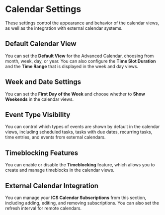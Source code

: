# Calendar Settings

These settings control the appearance and behavior of the calendar views, as well as the integration with external calendar systems.

## Default Calendar View

You can set the **Default View** for the Advanced Calendar, choosing from month, week, day, or year. You can also configure the **Time Slot Duration** and the **Time Range** that is displayed in the week and day views.

## Week and Date Settings

You can set the **First Day of the Week** and choose whether to **Show Weekends** in the calendar views.

## Event Type Visibility

You can control which types of events are shown by default in the calendar views, including scheduled tasks, tasks with due dates, recurring tasks, time entries, and events from external calendars.

## Timeblocking Features

You can enable or disable the **Timeblocking** feature, which allows you to create and manage timeblocks in the calendar views.

## External Calendar Integration

You can manage your **ICS Calendar Subscriptions** from this section, including adding, editing, and removing subscriptions. You can also set the refresh interval for remote calendars.

